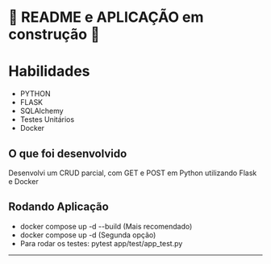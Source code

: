 # 🚧 README e APLICAÇÃO em construção 🚧
# Habilidades

- PYTHON
- FLASK
- SQLAlchemy
- Testes Unitários
- Docker

 ## O que foi desenvolvido

  Desenvolvi um CRUD parcial, com GET e POST em Python utilizando Flask e Docker

## Rodando Aplicação

- docker compose up -d --build (Mais recomendado)
- docker compose up -d (Segunda opção)
- Para rodar os testes: pytest app/test/app_test.py 

---
